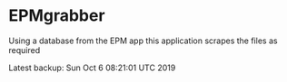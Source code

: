# EPMgrabber
Using a database from the EPM app this application scrapes the files as required


Latest backup: Sun Oct 6 08:21:01 UTC 2019
